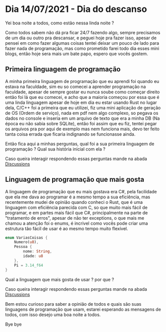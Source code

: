 # Dia 14/07/2021 - Dia do descanso

Yei boa noite a todos, como estão nessa linda noite ?

Como todos sabem não dá pra ficar 24/7 fazendo algo, sempre precisamos de um dia ou outro pra descansar, e peguei hoje pra fazer isso, apesar de pensei em como fazer algumas coisas tentei deixar um pouco de lado para fazer nada de programação, mas como prometido farei todo dia esses mini blogs, então hoje sera mais um bate papo, espero que vocês gostem.

## Primeira linguagem de programação

A minha primeira linguagem de programação que eu aprendi foi quando eu estava na faculdade, sim eu so comecei a aprender programação na faculdade, apesar de sempre gostar eu nunca soube como começar direito então foi lá que eu comecei, e acho que a maioria começou por essa que é uma linda linguagem apesar de hoje em dia eu estar usando Rust no lugar dela, C/C++ foi a primeira que eu utilizei, fiz uma mini aplicação de geração de OS (Ordem de serviço), nada em pdf nem algo complexo, so pegava os dados no console e inseria em um arquivo de texto que era a minha DB (Na época eu não sabia sobre SQLite), então foi assim que eu fiz, tentei pegar os arquivos pra por aqui de exemplo mas nem funciona mais, devo ter feito tanta coisa errada que ficaria indignando se funcionasse ainda.

Então fica aqui a minhas perguntas, qual foi a sua primeira linguagem de programação ? Qual sua história inicial com ela ?

Caso queira interagir respondendo essas perguntas mande na abada [Discussions](https://github.com/Gabriel-Paulucci/UmDiaProgramando/discussions)

## Linguagem de programação que mais gosta

A linguagem de programação que eu mais gostava era C#, pela facilidade que ela me dava ao programar é a mesmo tempo a sua eficiência, mas recentemente mudei de opinião quando conheci o Rust, que é uma linguagem com eficiência parecida com C, so que muito mais fácil de programar, e em partes mais fácil que C#, principalmente na parte de "tratamento de erros", apesar de não ter exceptions, o que mais me chamou a atenção foi o enums, é incrivel como vocês pode criar uma estrutura tão fácil de usar é ao mesmo tempo muito flexível.

```rust
enum VariasCoisas {
    Numero(u8),
    Pessoa {
        nome: String,
        idade: u8
    },
    Pi = 3.14_f64
}
```

Qual a linguagem que mais gosta de usar ? por que ?

Caso queira interagir respondendo essas perguntas mande na abada [Discussions](https://github.com/Gabriel-Paulucci/UmDiaProgramando/discussions)

Bem estou curioso para saber a opinião de todos e quais são suas linguagens de programação que usam, estarei esperando as mensagens de todos, com isso desejo uma boa noite a todos.

Bye bye

